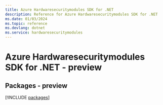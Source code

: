 ```yaml
---
title: Azure Hardwaresecuritymodules SDK for .NET
description: Reference for Azure Hardwaresecuritymodules SDK for .NET
ms.date: 01/03/2024
ms.topic: reference
ms.devlang: dotnet
ms.service: hardwaresecuritymodules
---
```

# Azure Hardwaresecuritymodules SDK for .NET - preview
## Packages - preview
[!INCLUDE [packages](hardwaresecuritymodules-index.md)]